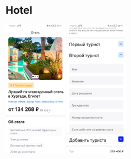 # Hotel
<img src="Screenshot_20231128_201533_com.example.hotel.jpg" height="350"/> <img src="Screenshot_20231128_201708_com.example.hotel.jpg" height="350"/> 


